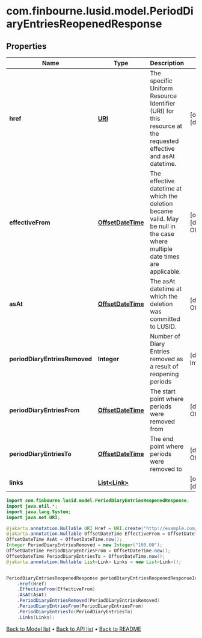 # com.finbourne.lusid.model.PeriodDiaryEntriesReopenedResponse

## Properties

Name | Type | Description | Notes
------------ | ------------- | ------------- | -------------
**href** | [**URI**](URI.md) | The specific Uniform Resource Identifier (URI) for this resource at the requested effective and asAt datetime. | [optional] [default to URI]
**effectiveFrom** | [**OffsetDateTime**](OffsetDateTime.md) | The effective datetime at which the deletion became valid. May be null in the case where multiple date times are applicable. | [optional] [default to OffsetDateTime]
**asAt** | [**OffsetDateTime**](OffsetDateTime.md) | The asAt datetime at which the deletion was committed to LUSID. | [default to OffsetDateTime]
**periodDiaryEntriesRemoved** | **Integer** | Number of Diary Entries removed as a result of reopening periods | [default to Integer]
**periodDiaryEntriesFrom** | [**OffsetDateTime**](OffsetDateTime.md) | The start point where periods were removed from | [default to OffsetDateTime]
**periodDiaryEntriesTo** | [**OffsetDateTime**](OffsetDateTime.md) | The end point where periods were removed to | [default to OffsetDateTime]
**links** | [**List&lt;Link&gt;**](Link.md) |  | [optional] [default to List<Link>]

```java
import com.finbourne.lusid.model.PeriodDiaryEntriesReopenedResponse;
import java.util.*;
import java.lang.System;
import java.net.URI;

@jakarta.annotation.Nullable URI Href = URI.create("http://example.com/Href");
@jakarta.annotation.Nullable OffsetDateTime EffectiveFrom = OffsetDateTime.now();
OffsetDateTime AsAt = OffsetDateTime.now();
Integer PeriodDiaryEntriesRemoved = new Integer("100.00");
OffsetDateTime PeriodDiaryEntriesFrom = OffsetDateTime.now();
OffsetDateTime PeriodDiaryEntriesTo = OffsetDateTime.now();
@jakarta.annotation.Nullable List<Link> Links = new List<Link>();


PeriodDiaryEntriesReopenedResponse periodDiaryEntriesReopenedResponseInstance = new PeriodDiaryEntriesReopenedResponse()
    .Href(Href)
    .EffectiveFrom(EffectiveFrom)
    .AsAt(AsAt)
    .PeriodDiaryEntriesRemoved(PeriodDiaryEntriesRemoved)
    .PeriodDiaryEntriesFrom(PeriodDiaryEntriesFrom)
    .PeriodDiaryEntriesTo(PeriodDiaryEntriesTo)
    .Links(Links);
```


[Back to Model list](../README.md#documentation-for-models) &#8226; [Back to API list](../README.md#documentation-for-api-endpoints) &#8226; [Back to README](../README.md)
